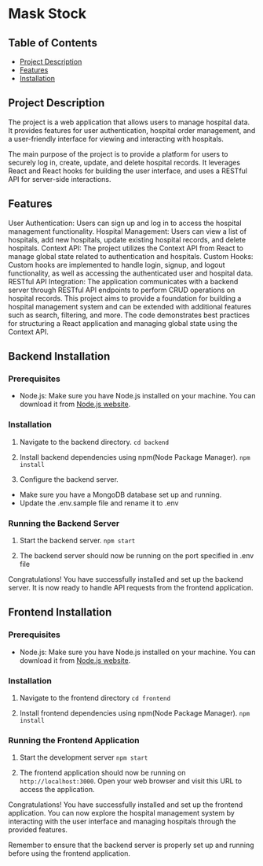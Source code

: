 # Mask Stock

## Table of Contents

- [Project Description](#project-description)
- [Features](#features)
- [Installation](#installation)

## Project Description

The project is a web application that allows users to manage hospital data. It provides features for user authentication, hospital order management, and a user-friendly interface for viewing and interacting with hospitals.

The main purpose of the project is to provide a platform for users to securely log in, create, update, and delete hospital records. It leverages React and React hooks for building the user interface, and uses a RESTful API for server-side interactions.

## Features

User Authentication: Users can sign up and log in to access the hospital management functionality.
Hospital Management: Users can view a list of hospitals, add new hospitals, update existing hospital records, and delete hospitals.
Context API: The project utilizes the Context API from React to manage global state related to authentication and hospitals.
Custom Hooks: Custom hooks are implemented to handle login, signup, and logout functionality, as well as accessing the authenticated user and hospital data.
RESTful API Integration: The application communicates with a backend server through RESTful API endpoints to perform CRUD operations on hospital records.
This project aims to provide a foundation for building a hospital management system and can be extended with additional features such as search, filtering, and more. The code demonstrates best practices for structuring a React application and managing global state using the Context API.

## Backend Installation

### Prerequisites

- Node.js: Make sure you have Node.js installed on your machine. You can download it from [Node.js website](https://nodejs.org).

### Installation

1. Navigate to the backend directory.
   `cd backend `

2. Install backend dependencies using npm(Node Package Manager).
   `npm install`

3. Configure the backend server.

- Make sure you have a MongoDB database set up and running.
- Update the .env.sample file and rename it to .env

### Running the Backend Server

1. Start the backend server.
   `npm start`

2. The backend server should now be running on the port specified in .env file

Congratulations! You have successfully installed and set up the backend server. It is now ready to handle API requests from the frontend application.

## Frontend Installation

### Prerequisites

- Node.js: Make sure you have Node.js installed on your machine. You can download it from [Node.js website](https://nodejs.org).

### Installation

1. Navigate to the frontend directory
   `cd frontend`

2. Install frontend dependencies using npm(Node Package Manager).
   `npm install`

### Running the Frontend Application

1. Start the development server
   `npm start`

2. The frontend application should now be running on `http://localhost:3000`. Open your web browser and visit this URL to access the application.

Congratulations! You have successfully installed and set up the frontend application. You can now explore the hospital management system by interacting with the user interface and managing hospitals through the provided features.

Remember to ensure that the backend server is properly set up and running before using the frontend application.
